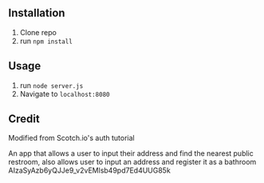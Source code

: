 ## Installation

1. Clone repo
2. run `npm install`

## Usage

1. run `node server.js`
2. Navigate to `localhost:8080`

## Credit

Modified from Scotch.io's auth tutorial


An app that allows a user to input their address and find the nearest public restroom, also allows user to input an address and register it as a bathroom
AIzaSyAzb6yQJJe9_v2vEMlsb49pd7Ed4UUG85k